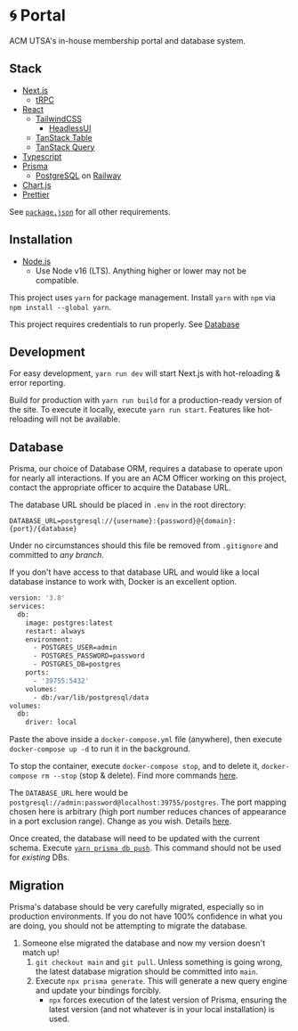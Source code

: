 # 🌀 Portal

ACM UTSA's in-house membership portal and database system.

## Stack

- [Next.js][next-js]
    - [tRPC][trpc]
- [React][react]
    - [TailwindCSS][tailwind-css]
        - [HeadlessUI][headless-ui]
    - [TanStack Table][tanstack-table]
    - [TanStack Query][tanstack-query]
- [Typescript][typescript]
- [Prisma][prisma]
    - [PostgreSQL][postgresql] on [Railway][railway]
- [Chart.js][chartjs]
- [Prettier][prettier]

See [`package.json`](./package.json) for all other requirements.

## Installation

- [Node.js][node-js]
    - Use Node v16 (LTS). Anything higher or lower may not be compatible.

This project uses `yarn` for package management. Install `yarn` with `npm` via `npm install --global yarn`.

This project requires credentials to run properly. See [Database](#Database)

## Development

For easy development, `yarn run dev` will start Next.js with hot-reloading & error reporting.

Build for production with `yarn run build` for a production-ready version of the site.
To execute it locally, execute `yarn run start`. Features like hot-reloading will not be available.

## Database

Prisma, our choice of Database ORM, requires a database to operate upon for nearly all interactions. If you are an ACM Officer
working on this project, contact the appropriate officer to acquire the Database URL.

The database URL should be placed in `.env` in the root directory:
```shell
DATABASE_URL=postgresql://{username}:{password}@{domain}:{port}/{database}
```
Under no circumstances should this file be removed from `.gitignore` and committed to *any branch*.

If you don't have access to that database URL and would like a local database instance to work with,
Docker is an excellent option.

```dockerfile
version: '3.8'
services:
  db:
    image: postgres:latest
    restart: always
    environment:
      - POSTGRES_USER=admin
      - POSTGRES_PASSWORD=password
      - POSTGRES_DB=postgres
    ports:
      - '39755:5432'
    volumes:
      - db:/var/lib/postgresql/data
volumes:
  db:
    driver: local
```

Paste the above inside a `docker-compose.yml` file (anywhere), then execute `docker-compose up -d` to run it in the background.

To stop the container, execute `docker-compose stop`, and to delete it, `docker-compose rm --stop` (stop & delete).
Find more commands [here][docker-compose-ref].

The `DATABASE_URL` here would be `postgresql://admin:password@localhost:39755/postgres`.
The port mapping chosen here is arbitrary (high port number reduces chances of appearance in a port exclusion range).
Change as you wish. Details [here][docker-compose-networking].

Once created, the database will need to be updated with the current schema. Execute [`yarn prisma db push`][prisma-db-push].
This command should not be used for _existing_ DBs.

## Migration

Prisma's database should be very carefully migrated, especially so in production environments.
If you do not have 100% confidence in what you are doing, you should not be attempting to migrate the database.

1. Someone else migrated the database and now my version doesn't match up!
    1. `git checkout main` and `git pull`. Unless something is going wrong, the latest database migration should be
       committed into `main`.
    2. Execute `npx prisma generate`. This will generate a new query engine and update your bindings forcibly.
        - `npx` forces execution of the latest version of Prisma, ensuring the latest version (and not whatever is in
          your local installation) is used.

[node-js]: https://nodejs.org/en/download/
[next-js]: https://nextjs.org/
[prisma]: https://www.prisma.io/
[trpc]: https://trpc.io/
[typescript]: https://www.typescriptlang.org/
[react]: https://reactjs.org/
[tailwind-css]: https://tailwindcss.com/
[chartjs]: https://www.chartjs.org/
[tanstack-query]: https://tanstack.com/query/v4
[tanstack-table]: https://tanstack.com/table/v8
[prettier]: https://prettier.io/
[postgresql]: https://www.postgresql.org/
[railway]: https://railway.app/
[headless-ui]: https://headlessui.com/
[docker-compose-networking]: https://docs.docker.com/compose/networking/
[docker-compose-ref]: https://docs.docker.com/compose/reference/
[prisma-db-push]: https://www.prisma.io/docs/reference/api-reference/command-reference#db-push
